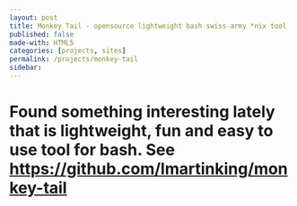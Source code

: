 ```yaml
---
layout: post
title: Monkey Tail - opensource lightweight bash swiss-army *nix tool
published: false
made-with: HTML5
categories: [projects, sites]
permalink: /projects/monkey-tail
sidebar: 
---
```


# Found something interesting lately that is lightweight, fun and easy to use tool for bash. See https://github.com/lmartinking/monkey-tail


<!-- TODO: add framework in-line -->
